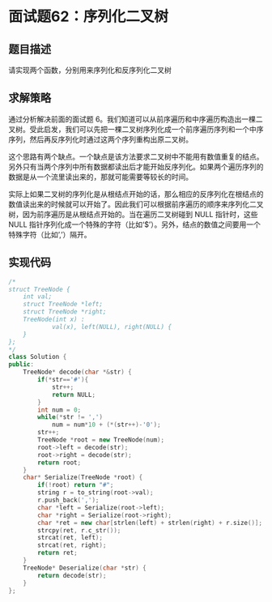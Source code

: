 # 面试题62：序列化二叉树

## 题目描述

请实现两个函数，分别用来序列化和反序列化二叉树

## 求解策略

通过分析解决前面的面试题 6。我们知道可以从前序遍历和中序遍历构造出一棵二叉树。受此启发，我们可以先把一棵二叉树序列化成一个前序遍历序列和一个中序序列，然后再反序列化时通过这两个序列重构出原二叉树。

这个思路有两个缺点。一个缺点是该方法要求二叉树中不能用有数值重复的结点。另外只有当两个序列中所有数据都读出后才能开始反序列化。如果两个遍历序列的数据是从一个流里读出来的，那就可能需要等较长的时间。

实际上如果二叉树的序列化是从根结点开始的话，那么相应的反序列化在根结点的数值读出来的时候就可以开始了。因此我们可以根据前序遍历的顺序来序列化二叉树，因为前序遍历是从根结点开始的。当在遍历二叉树碰到 NULL 指针时，这些 NULL 指针序列化成一个特殊的字符（比如‘$’）。另外，结点的数值之间要用一个特殊字符（比如’,’）隔开。

## 实现代码

```c++
/*
struct TreeNode {
    int val;
    struct TreeNode *left;
    struct TreeNode *right;
    TreeNode(int x) :
            val(x), left(NULL), right(NULL) {
    }
};
*/
class Solution {
public:
    TreeNode* decode(char *&str) {
        if(*str=='#'){
            str++;
            return NULL;
        }
        int num = 0;
        while(*str != ',')
            num = num*10 + (*(str++)-'0');
        str++;
        TreeNode *root = new TreeNode(num);
        root->left = decode(str);
        root->right = decode(str);
        return root;
    }
    char* Serialize(TreeNode *root) {   
        if(!root) return "#";
        string r = to_string(root->val);
        r.push_back(',');
        char *left = Serialize(root->left);
        char *right = Serialize(root->right);
        char *ret = new char[strlen(left) + strlen(right) + r.size()];
        strcpy(ret, r.c_str());
        strcat(ret, left);
        strcat(ret, right);
        return ret;
    }
    TreeNode* Deserialize(char *str) {
        return decode(str);
    }
};
```